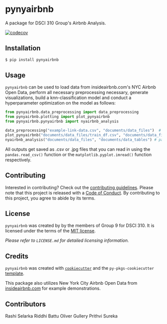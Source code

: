# pynyairbnb

A package for DSCI 310 Group's Airbnb Analysis.

[![codecov](https://codecov.io/gh/DSCI-310-2024/pynyairbnb/graph/badge.svg?token=duRYHnZQ12)](https://codecov.io/gh/DSCI-310-2024/pynyairbnb)

## Installation

```bash
$ pip install pynyairbnb
```

## Usage

`pynyairbnb` can be used to load data from insideairbnb.com's NYC Airbnb Open Data, perform all necessary preprocessing necessary, generate visualizations, build a knn-classification model and conduct a hyperparameter optimization on the model as follows:

```python
from pynyairbnb.data_preprocessing import data_preprocessing
from pynyairbnb.plotting import plot_pynyairbnb
from pynyairbnb.pynyairbnb import nyairbnb_analysis

data_preprocessing("example-link-data.csv", "documents/data_files")  # url to your data and path to save your data
plot_pynyairbnb("documents/data_files/train_df.csv", "documents/data_figures", "documents/data_tables") # path to data files and output paths to save figures and tables
nyairbnb_analysis("documents/data_files", "documents/data_tables") # path to data files and output path to save tables
```

All outputs get saved as .csv or .jpg files that you can read in using the `pandas.read_csv()` function or the `matplotlib.pyplot.imread()` function respectively.

## Contributing

Interested in contributing? Check out the [contributing guidelines](./CONTRIBUTING.md). Please note that this project is released with a [Code of Conduct](./CODE_OF_CONDUCT.md). By contributing to this project, you agree to abide by its terms.

## License

`pynyairbnb` was created by by the members of Group 9 for DSCI 310. It is licensed under the terms of the [MIT license](./LICENSE).

_Please refer to `LICENSE.md` for detailed licensing information._

## Credits

`pynyairbnb` was created with [`cookiecutter`](https://cookiecutter.readthedocs.io/en/latest/) and the `py-pkgs-cookiecutter` [template](https://github.com/py-pkgs/py-pkgs-cookiecutter).

This package also utilizes New York City Airbnb Open Data from [insideairbnb.com](http://insideairbnb.com/get-the-data/) for example demonstrations.

## Contributors

Rashi Selarka
Riddhi Battu
Oliver Gullery
Prithvi Sureka